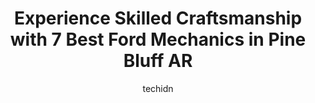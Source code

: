 ---
layout: ampstory
image: https://images.unsplash.com/photo-1579124688690-5476c5d01fde?ixlib=rb-4.0.3&ixid=MnwxMjA3fDB8MHxwaG90by1wYWdlfHx8fGVufDB8fHx8&auto=format&fit=crop&w=640&h=853&q=80
author: techidn
featured: false
description: When it comes to finding reliable automotive experts in Pine Bluff AR, USA, look no further than the 7 best Ford Mechanic in the area. With their exceptional skills and dedication to providi
title: Experience Skilled Craftsmanship with 7 Best Ford Mechanics in Pine Bluff AR
cover:
   title: Experience Skilled Craftsmanship with 7 Best Ford Mechanics in Pine Bluff AR
   subtitle: Rickpate
   background: https://images.unsplash.com/photo-1579124688690-5476c5d01fde?ixlib=rb-4.0.3&ixid=MnwxMjA3fDB8MHxwaG90by1wYWdlfHx8fGVufDB8fHx8&auto=format&fit=crop&w=640&h=853&q=80

pages: 
 - layout: thirds
   top: <h1>#1 B&D Automotive</h1>
   bottom: "<p>I was a walk-in and they fully replaced my broken muffler And welded on a new one. The whole thing took 30 minutes and cost $200. Perfection.</p>"
   background: https://www.knot35.com/toplist/wp-content/uploads/2023/06/best-ford-mechanic-1-in-pine-bluff-ar-1685836513.jpeg
   backgroundblur: true
 - layout: thirds
   top: <h1>#2 Donnies Auto Repair</h1>
   bottom: "<p>7617 Dollarway Rd, Pine Bluff, AR 71602, United States</p>"
   background: https://www.knot35.com/toplist/wp-content/uploads/2023/06/best-ford-mechanic-2-in-pine-bluff-ar-1685836513.jpeg
   cta:
      link: https://www.knot35.com/toplist/experience-skilled-craftsmanship-with-7-best-ford-mechanics-in-pine-bluff-ar/
      text: Experience Skilled Craftsmanship with 7 Best Ford Mechanics in Pine Bluff AR
 - layout: thirds
   top: <h1>#3 Eastwoods Auto & Truck Center</h1>
   bottom: "<p>2901 S Camden Rd, Pine Bluff, AR 71603, United States</p>"
   background: https://www.knot35.com/toplist/wp-content/uploads/2023/06/best-ford-mechanic-3-in-pine-bluff-ar-1685836513.jpeg
   cta:
      link: https://www.knot35.com/toplist/experience-skilled-craftsmanship-with-7-best-ford-mechanics-in-pine-bluff-ar/
      text: Experience Skilled Craftsmanship with 7 Best Ford Mechanics in Pine Bluff AR
 - layout: thirds
   top: <h1>#4 Midtown Tire & Auto</h1>
   bottom: "<p>400 W 5th Ave, Pine Bluff, AR 71601, United States</p>"
   background: https://images.unsplash.com/photo-1522441815192-d9f04eb0615c?ixlib=rb-4.0.3&ixid=MnwxMjA3fDB8MHxwaG90by1wYWdlfHx8fGVufDB8fHx8&auto=format&fit=crop&w=640&h=853&q=80
   cta:
      link: https://www.knot35.com/toplist/experience-skilled-craftsmanship-with-7-best-ford-mechanics-in-pine-bluff-ar/
      text: Experience Skilled Craftsmanship with 7 Best Ford Mechanics in Pine Bluff AR
 - layout: thirds
   top: <h1>#5 D & D Imports</h1>
   bottom: "<p>1209 S Ohio St, Pine Bluff, AR 71601, United States</p>"
   background: https://images.unsplash.com/photo-1509114397022-ed747cca3f65?ixlib=rb-4.0.3&ixid=MnwxMjA3fDB8MHxwaG90by1wYWdlfHx8fGVufDB8fHx8&auto=format&fit=crop&w=640&h=853&q=80
   cta:
      link: https://www.knot35.com/toplist/experience-skilled-craftsmanship-with-7-best-ford-mechanics-in-pine-bluff-ar/
      text: Experience Skilled Craftsmanship with 7 Best Ford Mechanics in Pine Bluff AR
 - layout: thirds
   top: <h1>#6 Reynolds Auto Services</h1>
   bottom: "<p>611 S Gum St, Pine Bluff, AR 71603, United States</p>"
   background: https://images.unsplash.com/photo-1580610447943-1bfbef5efe07?ixlib=rb-4.0.3&ixid=MnwxMjA3fDB8MHxwaG90by1wYWdlfHx8fGVufDB8fHx8&auto=format&fit=crop&w=640&h=853&q=80
   cta:
      link: https://www.knot35.com/toplist/experience-skilled-craftsmanship-with-7-best-ford-mechanics-in-pine-bluff-ar/
      text: Experience Skilled Craftsmanship with 7 Best Ford Mechanics in Pine Bluff AR
 - layout: thirds
   top: <h1>#7 Faulkner Collision Center</h1>
   bottom: "<p>3018 S Midland Dr, Pine Bluff, AR 71603, United States</p>"
   background: https://images.unsplash.com/photo-1618556658017-fd9c732d1360?ixlib=rb-4.0.3&ixid=MnwxMjA3fDB8MHxwaG90by1wYWdlfHx8fGVufDB8fHx8&auto=format&fit=crop&w=640&h=853&q=80
   cta:
      link: https://www.knot35.com/toplist/experience-skilled-craftsmanship-with-7-best-ford-mechanics-in-pine-bluff-ar/
      text: Experience Skilled Craftsmanship with 7 Best Ford Mechanics in Pine Bluff AR
 - layout: thirds
   middle: Continue reading...
   background: https://images.unsplash.com/photo-1534312527009-56c7016453e6?ixlib=rb-4.0.3&ixid=MnwxMjA3fDB8MHxwaG90by1wYWdlfHx8fGVufDB8fHx8&auto=format&fit=crop&w=640&h=853&q=80
   cta:
      link: https://www.knot35.com/toplist/experience-skilled-craftsmanship-with-7-best-ford-mechanics-in-pine-bluff-ar/
      text: Experience Skilled Craftsmanship with 7 Best Ford Mechanics in Pine Bluff AR
      
---